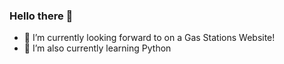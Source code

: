 ### Hello there 👋

- 🔭 I’m currently looking forward to on a Gas Stations Website!
- 🌱 I’m also currently learning Python



